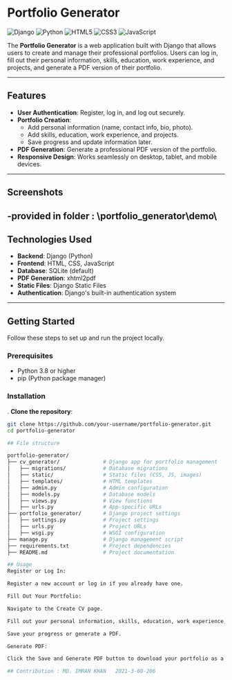 # Portfolio Generator

![Django](https://img.shields.io/badge/Django-092E20?style=for-the-badge&logo=django&logoColor=white)
![Python](https://img.shields.io/badge/Python-3776AB?style=for-the-badge&logo=python&logoColor=white)
![HTML5](https://img.shields.io/badge/HTML5-E34F26?style=for-the-badge&logo=html5&logoColor=white)
![CSS3](https://img.shields.io/badge/CSS3-1572B6?style=for-the-badge&logo=css3&logoColor=white)
![JavaScript](https://img.shields.io/badge/JavaScript-F7DF1E?style=for-the-badge&logo=javascript&logoColor=black)

The **Portfolio Generator** is a web application built with Django that allows users to create and manage their professional portfolios. Users can log in, fill out their personal information, skills, education, work experience, and projects, and generate a PDF version of their portfolio.

---

## Features

- **User Authentication**: Register, log in, and log out securely.
- **Portfolio Creation**:
  - Add personal information (name, contact info, bio, photo).
  - Add skills, education, work experience, and projects.
  - Save progress and update information later.
- **PDF Generation**: Generate a professional PDF version of the portfolio.
- **Responsive Design**: Works seamlessly on desktop, tablet, and mobile devices.

---

## Screenshots

-provided in folder : \portfolio_generator\demo\
---

## Technologies Used

- **Backend**: Django (Python)
- **Frontend**: HTML, CSS, JavaScript
- **Database**: SQLite (default)
- **PDF Generation**: xhtml2pdf
- **Static Files**: Django Static Files
- **Authentication**: Django's built-in authentication system

---

## Getting Started

Follow these steps to set up and run the project locally.

### Prerequisites

- Python 3.8 or higher
- pip (Python package manager)

### Installation
. **Clone the repository**:
   ```bash
   git clone https://github.com/your-username/portfolio-generator.git
   cd portfolio-generator

## File structure

portfolio-generator/
├── cv_generator/              # Django app for portfolio management
│   ├── migrations/            # Database migrations
│   ├── static/                # Static files (CSS, JS, images)
│   ├── templates/             # HTML templates
│   ├── admin.py               # Admin configuration
│   ├── models.py              # Database models
│   ├── views.py               # View functions
│   ├── urls.py                # App-specific URLs
├── portfolio_generator/       # Django project settings
│   ├── settings.py            # Project settings
│   ├── urls.py                # Project URLs
│   ├── wsgi.py                # WSGI configuration
├── manage.py                  # Django management script
├── requirements.txt           # Project dependencies
├── README.md                  # Project documentation

## Usage
Register or Log In:

Register a new account or log in if you already have one.

Fill Out Your Portfolio:

Navigate to the Create CV page.

Fill out your personal information, skills, education, work experience, and projects.

Save your progress or generate a PDF.

Generate PDF:

Click the Save and Generate PDF button to download your portfolio as a PDF.

## Contribution : MD. IMRAN KHAN   2021-3-60-206

